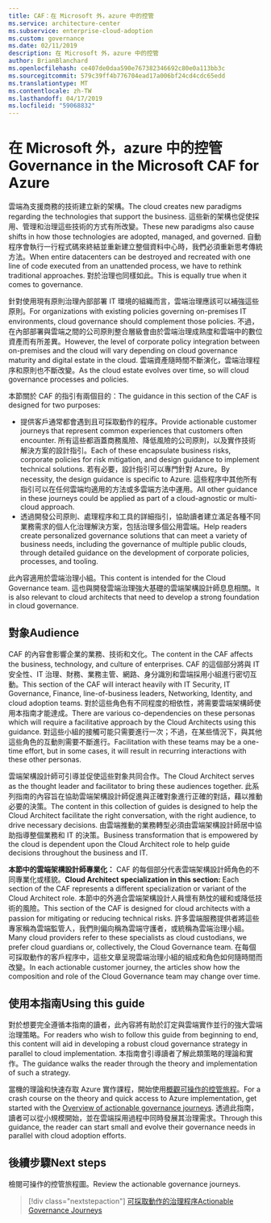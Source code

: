 ```yaml
---
title: CAF：在 Microsoft 外，azure 中的控管
ms.service: architecture-center
ms.subservice: enterprise-cloud-adoption
ms.custom: governance
ms.date: 02/11/2019
description: 在 Microsoft 外，azure 中的控管
author: BrianBlanchard
ms.openlocfilehash: ce407de0daa590e767382346692c80e0a113bb3c
ms.sourcegitcommit: 579c39ff4b776704ead17a006bf24cd4cdc65edd
ms.translationtype: MT
ms.contentlocale: zh-TW
ms.lasthandoff: 04/17/2019
ms.locfileid: "59068832"
---
```

# <a name="governance-in-the-microsoft-caf-for-azure"></a><span data-ttu-id="aefbd-103">在 Microsoft 外，azure 中的控管</span><span class="sxs-lookup"><span data-stu-id="aefbd-103">Governance in the Microsoft CAF for Azure</span></span>

<span data-ttu-id="aefbd-104">雲端為支援商務的技術建立新的架構。</span><span class="sxs-lookup"><span data-stu-id="aefbd-104">The cloud creates new paradigms regarding the technologies that support the business.</span></span> <span data-ttu-id="aefbd-105">這些新的架構也促使採用、管理和治理這些技術的方式有所改變。</span><span class="sxs-lookup"><span data-stu-id="aefbd-105">These new paradigms also cause shifts in how those technologies are adopted, managed, and governed.</span></span> <span data-ttu-id="aefbd-106">自動程序會執行一行程式碼來終結並重新建立整個資料中心時，我們必須重新思考傳統方法。</span><span class="sxs-lookup"><span data-stu-id="aefbd-106">When entire datacenters can be destroyed and recreated with one line of code executed from an unattended process, we have to rethink traditional approaches.</span></span> <span data-ttu-id="aefbd-107">對於治理也同樣如此。</span><span class="sxs-lookup"><span data-stu-id="aefbd-107">This is equally true when it comes to governance.</span></span>

<span data-ttu-id="aefbd-108">針對使用現有原則治理內部部署 IT 環境的組織而言，雲端治理應該可以補強這些原則。</span><span class="sxs-lookup"><span data-stu-id="aefbd-108">For organizations with existing policies governing on-premises IT environments, cloud governance should complement those policies.</span></span> <span data-ttu-id="aefbd-109">不過，在內部部署與雲端之間的公司原則整合層級會由於雲端治理成熟度和雲端中的數位資產而有所差異。</span><span class="sxs-lookup"><span data-stu-id="aefbd-109">However, the level of corporate policy integration between on-premises and the cloud will vary depending on cloud governance maturity and digital estate in the cloud.</span></span> <span data-ttu-id="aefbd-110">雲端資產隨時間不斷演化，雲端治理程序和原則也不斷改變。</span><span class="sxs-lookup"><span data-stu-id="aefbd-110">As the cloud estate evolves over time, so will cloud governance processes and policies.</span></span>

<span data-ttu-id="aefbd-111">本節關於 CAF 的指引有兩個目的：</span><span class="sxs-lookup"><span data-stu-id="aefbd-111">The guidance in this section of the CAF is designed for two purposes:</span></span>

* <span data-ttu-id="aefbd-112">提供客戶通常都會遇到且可採取動作的程序。</span><span class="sxs-lookup"><span data-stu-id="aefbd-112">Provide actionable customer journeys that represent common experiences that customers often encounter.</span></span> <span data-ttu-id="aefbd-113">所有這些都涵蓋商務風險、降低風險的公司原則，以及實作技術解決方案的設計指引。</span><span class="sxs-lookup"><span data-stu-id="aefbd-113">Each of these encapsulate business risks, corporate policies for risk mitigation, and design guidance to implement technical solutions.</span></span> <span data-ttu-id="aefbd-114">若有必要，設計指引可以專門針對 Azure。</span><span class="sxs-lookup"><span data-stu-id="aefbd-114">By necessity, the design guidance is specific to Azure.</span></span> <span data-ttu-id="aefbd-115">這些程序中其他所有指引可以在任何雲端均適用的方法或多雲端方法中運用。</span><span class="sxs-lookup"><span data-stu-id="aefbd-115">All other guidance in these journeys could be applied as part of a cloud-agnostic or multi-cloud approach.</span></span>
* <span data-ttu-id="aefbd-116">透過開發公司原則、處理程序和工具的詳細指引，協助讀者建立滿足各種不同業務需求的個人化治理解決方案，包括治理多個公用雲端。</span><span class="sxs-lookup"><span data-stu-id="aefbd-116">Help readers create personalized governance solutions that can meet a variety of business needs, including the governance of multiple public clouds, through detailed guidance on the development of corporate policies, processes, and tooling.</span></span>

<span data-ttu-id="aefbd-117">此內容適用於雲端治理小組。</span><span class="sxs-lookup"><span data-stu-id="aefbd-117">This content is intended for the Cloud Governance team.</span></span> <span data-ttu-id="aefbd-118">這也與開發雲端治理強大基礎的雲端架構設計師息息相關。</span><span class="sxs-lookup"><span data-stu-id="aefbd-118">It is also relevant to cloud architects that need to develop a strong foundation in cloud governance.</span></span>

## <a name="audience"></a><span data-ttu-id="aefbd-119">對象</span><span class="sxs-lookup"><span data-stu-id="aefbd-119">Audience</span></span>

<span data-ttu-id="aefbd-120">CAF 的內容會影響企業的業務、技術和文化。</span><span class="sxs-lookup"><span data-stu-id="aefbd-120">The content in the CAF affects the business, technology, and culture of enterprises.</span></span> <span data-ttu-id="aefbd-121">CAF 的這個部分將與 IT 安全性、IT 治理、財務、業務主管、網路、身分識別和雲端採用小組進行密切互動。</span><span class="sxs-lookup"><span data-stu-id="aefbd-121">This section of the CAF will interact heavily with IT Security, IT Governance, Finance, line-of-business leaders, Networking, Identity, and cloud adoption teams.</span></span> <span data-ttu-id="aefbd-122">對於這些角色有不同程度的相依性，將需要雲端架構師使用本指南才能達成。</span><span class="sxs-lookup"><span data-stu-id="aefbd-122">There are various co-dependencies on these personas which will require a facilitative approach by the Cloud Architects using this guidance.</span></span> <span data-ttu-id="aefbd-123">對這些小組的接觸可能只需要進行一次；不過，在某些情況下，與其他這些角色的互動則需要不斷進行。</span><span class="sxs-lookup"><span data-stu-id="aefbd-123">Facilitation with these teams may be a one-time effort, but in some cases, it will result in recurring interactions with these other personas.</span></span>

<span data-ttu-id="aefbd-124">雲端架構設計師可引導並促使這些對象共同合作。</span><span class="sxs-lookup"><span data-stu-id="aefbd-124">The Cloud Architect serves as the thought leader and facilitator to bring these audiences together.</span></span> <span data-ttu-id="aefbd-125">此系列指南的內容旨在協助雲端架構設計師促進與正確對象進行正確的對話，藉以推動必要的決策。</span><span class="sxs-lookup"><span data-stu-id="aefbd-125">The content in this collection of guides is designed to help the Cloud Architect facilitate the right conversation, with the right audience, to drive necessary decisions.</span></span> <span data-ttu-id="aefbd-126">由雲端推動的業務轉型必須由雲端架構設計師居中協助指導整個業務和 IT 的決策。</span><span class="sxs-lookup"><span data-stu-id="aefbd-126">Business transformation that is empowered by the cloud is dependent upon the Cloud Architect role to help guide decisions throughout the business and IT.</span></span>

<span data-ttu-id="aefbd-127">**本節中的雲端架構設計師專業化：** CAF 的每個部分代表雲端架構設計師角色的不同專業化或樣貌。</span><span class="sxs-lookup"><span data-stu-id="aefbd-127">**Cloud Architect specialization in this section:** Each section of the CAF represents a different specialization or variant of the Cloud Architect role.</span></span> <span data-ttu-id="aefbd-128">本節中的外適合雲端架構設計人員懷有熱忱的緩和或降低技術的風險。</span><span class="sxs-lookup"><span data-stu-id="aefbd-128">This section of the CAF is designed for cloud architects with a passion for mitigating or reducing technical risks.</span></span> <span data-ttu-id="aefbd-129">許多雲端服務提供者將這些專家稱為雲端監管人，我們則偏向稱為雲端守護者，或統稱為雲端治理小組。</span><span class="sxs-lookup"><span data-stu-id="aefbd-129">Many cloud providers refer to these specialists as cloud custodians, we prefer cloud guardians or, collectively, the Cloud Governance team.</span></span> <span data-ttu-id="aefbd-130">在每個可採取動作的客戶程序中，這些文章呈現雲端治理小組的組成和角色如何隨時間而改變。</span><span class="sxs-lookup"><span data-stu-id="aefbd-130">In each actionable customer journey, the articles show how the composition and role of the Cloud Governance team may change over time.</span></span>

## <a name="using-this-guide"></a><span data-ttu-id="aefbd-131">使用本指南</span><span class="sxs-lookup"><span data-stu-id="aefbd-131">Using this guide</span></span>

<span data-ttu-id="aefbd-132">對於想要完全遵循本指南的讀者，此內容將有助於訂定與雲端實作並行的強大雲端治理策略。</span><span class="sxs-lookup"><span data-stu-id="aefbd-132">For readers who wish to follow this guide from beginning to end, this content will aid in developing a robust cloud governance strategy in parallel to cloud implementation.</span></span> <span data-ttu-id="aefbd-133">本指南會引導讀者了解此類策略的理論和實作。</span><span class="sxs-lookup"><span data-stu-id="aefbd-133">The guidance walks the reader through the theory and implementation of such a strategy.</span></span>

<span data-ttu-id="aefbd-134">當機的理論和快速存取 Azure 實作課程，開始使用[概觀可操作的控管旅程](./journeys/overview.md)。</span><span class="sxs-lookup"><span data-stu-id="aefbd-134">For a crash course on the theory and quick access to Azure implementation, get started with the [Overview of actionable governance journeys](./journeys/overview.md).</span></span> <span data-ttu-id="aefbd-135">透過此指南，讀者可以從小規模開始，並在雲端採用過程中同時發展其治理需求。</span><span class="sxs-lookup"><span data-stu-id="aefbd-135">Through this guidance, the reader can start small and evolve their governance needs in parallel with cloud adoption efforts.</span></span>

## <a name="next-steps"></a><span data-ttu-id="aefbd-136">後續步驟</span><span class="sxs-lookup"><span data-stu-id="aefbd-136">Next steps</span></span>

<span data-ttu-id="aefbd-137">檢閱可操作的控管旅程圖。</span><span class="sxs-lookup"><span data-stu-id="aefbd-137">Review the actionable governance journeys.</span></span>

> [!div class="nextstepaction"]
> [<span data-ttu-id="aefbd-138">可採取動作的治理程序</span><span class="sxs-lookup"><span data-stu-id="aefbd-138">Actionable Governance Journeys</span></span>](./journeys/overview.md)
